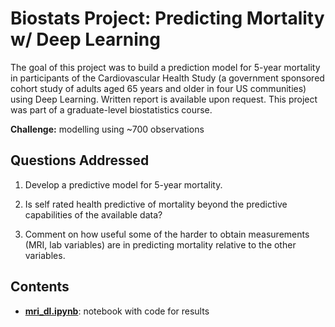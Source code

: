 # Biostats Project: Predicting Mortality w/ Deep Learning

The goal of this project was to build a prediction model for 5-year mortality in participants of the Cardiovascular Health Study (a government sponsored cohort study of adults aged 65 years and older in four US communities) using Deep Learning. Written report is available upon request. This project was part of a graduate-level biostatistics course.

**Challenge:** modelling using ~700 observations

## Questions Addressed

1. Develop a predictive model for 5-year mortality.

2. Is self rated health predictive of mortality beyond the predictive capabilities of the available data?

3. Comment on how useful some of the harder to obtain measurements (MRI, lab variables) are in predicting mortality relative to the other variables.

## Contents

- **[mri_dl.ipynb](https://github.com/luca-martial/bios624/tree/master/mri_dl.ipynb)**: notebook with code for results
